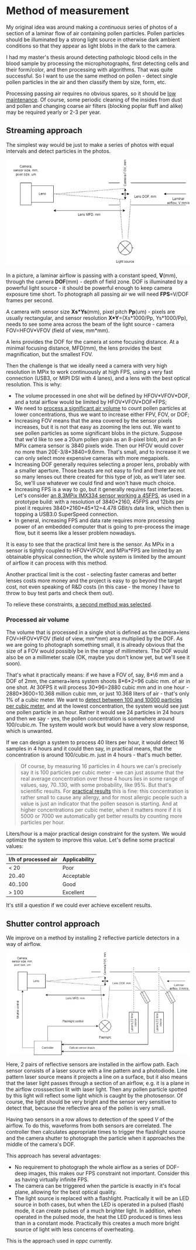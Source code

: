 # Method of measurement

My original idea was around making a _continuous_ series of photos of a section of a laminar flow of air containing pollen particles. Pollen particles should be illuminated by a strong light source in otherwise dark ambient conditions so that they appear as light blobs in the dark to the camera. 

I had my master's thesis around detecting pathologic blood cells in the blood sample by processing the microphotographs, first detecting cells and their form/color, and then processing with algorithms. That was quite successful. So I want to use the same method on pollen - detect single pollen particles in the air and then classify them by size, form, etc.

Processing passing air requires no obvious spares, so it should be [low maintenance](project_goals.md#maintainability). Of course, some periodic cleaning of the insides from dust and pollen and changing coarse air filters (blocking poplar fluff and alike) may be required yearly or 2-3 per year. 


## Streaming approach

The simplest way would be just to make a series of photos with equal intervals and detect particles in the photos.

![Streaming approach](assets/images/method-streaming-approach.png)

In a picture, a laminar airflow is passing with a constant speed, **V**(mm), through the camera **DOF**(mm) - depth of field zone. DOF is illuminated by a powerful light source - it should be powerful enough to keep camera exposure time short. To photograph all passing air we will need **FPS**=V/DOF frames per second. 

A camera with sensor size __Xs\*Ys__(mm), pixel pitch **Pp**(um) - pixels are usually rectangular, and sensor resolution __X\*Y__=(Xs\*1000/Pp, Ys\*1000/Pp), needs to see some area across the beam of the light source - camera FOV=HFOV\*VFOV (field of view, mm\*mm).

A lens provides the DOF for the camera at some focusing distance. At a minimal focusing distance, MFD(mm), the lens provides the best magnification, but the smallest FOV.

Then the challenge is that we ideally need a camera with very high resolution in MPix to work continuously at high FPS, using a very fast connection (USB3, or MIPI DSI with 4 lanes), and a lens with the best optical resolution. This is why:
- The volume processed in one shot will be defined by HFOV\*VFOV\*DOF, and a total airflow would be limited by HFOV\*VFOV\*DOF\*FPS;
- We need to [process a significant air volume](#processed-air-volume) to count pollen particles at lower concentrations, thus we want to increase either FPV, FOV, or DOF;
- Increasing FOV means that the area covered by the sensor pixels increases, but it is not that easy as zooming the lens out. We want to see pollen particles as some significant blobs in the picture. Suppose that we'd like to see a 20um pollen grain as an 8-pixel blob, and an 8-MPix camera sensor is 3840 pixels wide. Then our HFOV would cover no more than 20E-3/8\*3840=9.6mm. That's small, and to increase it we can only select more expensive cameras with more megapixels.
- Increasing DOF generally requires selecting a proper lens, probably with a smaller aperture. Those beasts are not easy to find and there are not so many lenses out there created for this type of job, as we'll later see. So, we'll use whatever we could find and won't have much choice.
- Increasing FPS is a way to go, but it generally requires fast interfaces. Let's consider [an 8.3MPix IMX334 sensor working a 45FPS](https://docs.baslerweb.com/daa3840-45um), as used in a prototype build: with a resolution of 3840\*2160, 45FPS and 12bits per pixel it requires 3840\*2160\*45\*12=4.478 GBit/s data link, which then is topping a USB3.0 SuperSpeed connection. 
- In general, increasing FPS and data rate requires more processing power of an embedded computer that is going to pre-process the image flow, but it seems like a lesser problem nowadays.

It is easy to see that the practical limit here is the sensor. As MPix in a sensor is tightly coupled to HFOV\*VFOV, and MPix\*FPS are limited by an obtainable physical connection, the whole system is limited by the amount of airflow it can process with this method.

Another practical limit is the cost - selecting faster cameras and better lenses costs more money and the project is easy to go beyond the target cost, not even speaking of R&D costs (in this case - the money I have to throw to buy test parts and check them out).

To relieve these constraints, [a second method was selected](#shutter-control-approach).

### Processed air volume

The volume that is processed in a single shot is defined as the camera+lens FOV=HFOV\*VFOV (field of view, mm\*mm) area multiplied by the DOF. As we are going to photograph something small, it is already obvious that the size of a FOV would possibly be in the range of millimeters. The DOF would also be on a millimeter scale (OK, maybe you don't know yet, but we'll see it soon). 

That's what it practically means: if we have a FOV of, say, 8*\6 mm and a DOF of 2mm, the camera+lens system shoots 8\*6\*2=96 cubic mm. of air in one shot. At 30FPS it will process 30\*96=2880 cubic mm and in one hour - 2880*3600=10.368 million cubic mm, or just 10.368 liters of air - that's only 1% of a cubic meter. We want to [detect between 100 and 10000 particles per cubic meter](project_goals.md#objective-technical-data), and at the lowest concentration, the system would see just one pollen particle in an hour. Rather it would see 24 particles in 24 hours and then we say - yes, the pollen concentration is somewhere around 100/cubic.m. The system would work but would have a very slow response, which is unwanted.

If we can design a system to process 40 liters per hour, it would detect 16 samples in 4 hours and it could then say, in practical means, that the concentration is around 100/cubic.m. just in 4 hours - that's much better. 

> Of course, by measuring 16 particles in 4 hours we can's precisely say it is 100 particles per cubic meter - we can just assume that the real average concentration over these 4 hours lies in some range of values, say, 70..130, with some probability, like 95%. But that's scientific results. For [practical results](project_goals.md#practical-vs-scientific) this is fine: this concentration is rather small to cause any allergy, and for most allergic people such a value is just an indicator that the pollen season is starting. And at higher concentrations per cubic meter, when it matters more if it is 5000 or 7000 we automatically get better results by counting more particles per hour.

Liters/hour is a major practical design constraint for the system. We would optimize the system to improve this value. Let's define some practical values:

| l/h of processed air | Applicability
| ------- | -------
| < 20    | Poor
| 20..40  | Acceptable
| 40..100 | Good
| > 100   | Excellent

It's still a question if we could ever achieve excellent results.

## Shutter control approach

We improve on a method by installing 2 reflective particle detectors in a way of airflow.

![Shutter control approach](assets/images/method-shutter-control-approach.png)

Here, 2 pairs of reflective sensors are installed in the airflow path. Each sensor consists of a laser source with a line pattern and a photodiode. Line pattern laser source means it projects a line on a surface, but it also means that the laser light passes through a section of an airflow, e.g. it is a plane in the airflow crosssection lit with laser light. Then any pollen particle spotted by this light will reflect some light which is caught by the photosensor. Of course, the light should be very bright and the sensor very sensitive to detect that, because the reflective area of the pollen is very small.

Having two sensors in a row allows to detection of the speed *V* of the airflow. To do this, waveforms from both sensors are correlated. The controller then calculates appropriate times to trigger the flashlight source and the camera shutter to photograph the particle when it approaches the middle of the camera's DOF.

This approach has several advantages:
- No requirement to photograph the whole airflow as a series of DOF-deep images, this makes our FPS constraint not important. Consider this as having virtually infinite FPS.
- The camera can be triggered when the particle is exactly in it's focal plane, allowing for the best optical quality.
- The light source is replaced with a flashlight. Practically it will be an LED source in both cases, but when the LED is operated in a pulsed (flash) mode, it can create pulses of a much brighter light. In addition, when operated in the pulsed mode, the heat the LED produced is times less than in a constant mode. Practically this creates a much more bright source of light with less concerns of overheating.

This is the approach used in _oppc_ currently.
 